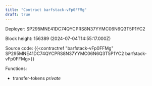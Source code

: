 ```yaml
---
title: "Contract barfstack-vFp0FFMg"
draft: true
---
```

Deployer: SP295MNE41DC74QYCPRS8N37YYMC06N6Q3T5P1YC2


 



Block height: 156389 (2024-07-04T14:55:17.000Z)

Source code: {{<contractref "barfstack-vFp0FFMg" SP295MNE41DC74QYCPRS8N37YYMC06N6Q3T5P1YC2 barfstack-vFp0FFMg>}}

Functions:

* transfer-tokens _private_

